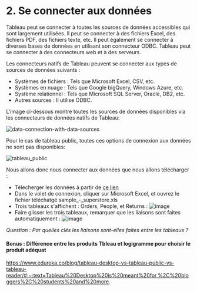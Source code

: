 # 2. Se connecter aux données 
Tableau peut se connecter à toutes les sources de données accessibles qui sont largement utilisées. Il peut se connecter à des fichiers Excel, des fichiers PDF, des fichiers texte, etc. Il peut également se connecter à diverses bases de données en utilisant son connecteur ODBC. Tableau peut se connecter à des connecteurs web et à des serveurs.

Les connecteurs natifs de Tableau peuvent se connecter aux types de sources de données suivants :

* Systèmes de fichiers : Tels que Microsoft Excel, CSV, etc.
* Systèmes en nuage : Tels que Google bigQuery, Windows Azure, etc.
* Système relationnel : Tels que Microsoft SQL Server, Oracle, DB2, etc.
* Autres sources : Il utilise ODBC.

L'image ci-dessous montre toutes les sources de données disponibles via les connecteurs de données natifs de Tableau:

![data-connection-with-data-sources](https://user-images.githubusercontent.com/73080397/203032265-e8ef04c8-9841-471a-996a-78ec92c1eec2.png)


Pour le cas de tableau public, toutes ces options de connexion aux données ne sont pas disponibles:

![tableau_public](https://user-images.githubusercontent.com/73080397/203034907-a4865d32-27ca-47ce-874d-af531bd679a3.PNG)


Nous allons donc nous connecter aux données que nous allons télécharger : 
* Télecherger les données à partir de [ce lien](https://public.tableau.com/app/sample-data/sample_-_superstore.xls)
* Dans le volet de connexion, cliquer sur Microsoft Excel, et ouvrez le fichier téléchatgé sample_-_superstore.xls
* Trois tableaux s'affichent : Orders, People, et Returns :
![image](https://user-images.githubusercontent.com/73080397/203958839-778e664c-ca8a-4738-9b3d-98f96c9ecd5a.png)
* Faire glisser les trois tableaux, remarquer que les liaisons sont faites automatiquement :
![image](https://user-images.githubusercontent.com/73080397/203960203-b20460d7-c0b9-4f98-849f-aa913bab576b.png)

*Question : Par quelles clés les liaisons sont-elles faites entre les tableaux ?* 

#### Bonus : Différence entre  les produits Tbleau et logigramme pour choisir le produit adéquat
https://www.edureka.co/blog/tableau-desktop-vs-tableau-public-vs-tableau-reader/#:~:text=Tableau%20Desktop%20is%20meant%20for,%2C%20bloggers%2C%20students%20and%20more. 

